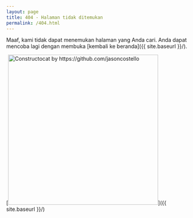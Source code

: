 ```yaml
---
layout: page
title: 404 - Halaman tidak ditemukan
permalink: /404.html
---
```


Maaf, kami tidak dapat menemukan halaman yang Anda cari. Anda dapat mencoba lagi dengan membuka [kembali ke beranda]({{ site.baseurl }}/).

[<img src="{{ site.baseurl }}/images/404.jpg" alt="Constructocat by https://github.com/jasoncostello" style="width: 400px;"/>]({{ site.baseurl }}/)
